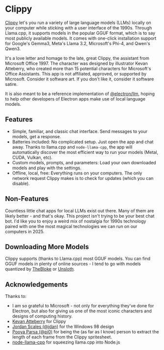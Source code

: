# Clippy

[Clippy](https://clippyverse.com) let's you run a variety of large language models (LLMs) locally on your computer while sticking with a user interface of the 1990s. Through Llama.cpp, it supports models in the popular GGUF format, which is to say most publicly available models. It comes with one-click installation support for Google's Gemma3, Meta's Llama 3.2, Microsoft's Phi-4, and Qwen's Qwen3.

It's a love letter and homage to the late, great Clippy, the assistant from Microsoft Office 1997. The character was designed by illustrator Kevan Atteberry, who created more than 15 potential characters for Microsoft's Office Assistants. This app is not affiliated, approved, or supported by Microsoft. Consider it software art. If you don't like it, consider it software satire.

It is also meant to be a reference implementation of [@electron/llm](https://github.com/electron/llm), hoping to help other developers of Electron apps make use of local language models.

## Features

- Simple, familiar, and classic chat interface. Send messages to your models, get a response.
- Batteries included: No complicated setup. Just open the app and chat away. Thanks to llama.cpp and `node-llama-cpp`, the app will automatically discover the most efficient way to run your models (Metal, CUDA, Vulkan, etc).
- Custom models, prompts, and parameters: Load your own downloaded models and play with the settings.
- Offline, local, free: Everything runs on your computers. The only network request Clippy makes is to check for updates (which you can disable).

## Non-Features

Countless little chat apps for local LLMs exist out there. Many of them are likely better - and that's okay. This project isn't trying to be your best chat bot. I'd like you to enjoy a weird mix of nostalgia for 1990s technology paired with one the most magical technologies we can run on our computers in 2025.

## Downloading More Models

Clippy supports (thanks to Llama.cpp) most GGUF models. You can find GGUF models in plenty of online sources - I tend to go with models quantized by [TheBloke](https://huggingface.co/thebloke) or [Unsloth](https://huggingface.co/unsloth).

## Acknowledgements

Thanks to:

- I am so grateful to Microsoft - not only for everything they've done for Electron, but also for giving us one of the most iconic characters and designs of computing history.
- [Kevan Atteberry](https://www.kevanatteberry.com/) for Clippy
- [Jordan Scales (@jdan)](https://github.com/jdan) for the Windows 98 design
- [Pooya Parsa (@pi0)](https://github.com/pi0) for being the (as far as I know) person to extract the length of each frame from the Clippy spritesheet.
- [node-llama-cpp](https://github.com/withcatai/node-llama-cpp) for squeezing llama.cpp into Node.js
